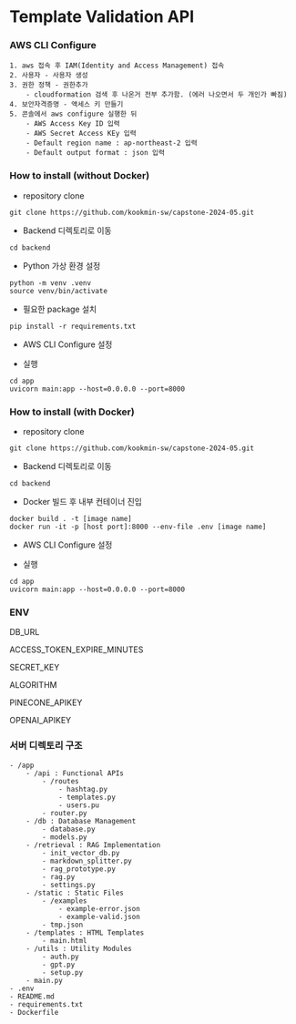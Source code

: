 # Template Validation API

### AWS CLI Configure

    1. aws 접속 후 IAM(Identity and Access Management) 접속
    2. 사용자 - 사용자 생성
    3. 권한 정책 - 권한추가
        - cloudformation 검색 후 나온거 전부 추가함. (에러 나오면서 두 개인가 빠짐)
    4. 보안자격증명 - 액세스 키 만들기
    5. 콘솔에서 aws configure 실행한 뒤
        - AWS Access Key ID 입력
        - AWS Secret Access KEy 입력
        - Default region name : ap-northeast-2 입력
        - Default output format : json 입력

### How to install (without Docker)

- repository clone

```shell
git clone https://github.com/kookmin-sw/capstone-2024-05.git
```

- Backend 디렉토리로 이동

```shell
cd backend
```

- Python 가상 환경 설정

```shell
python -m venv .venv
source venv/bin/activate

```

- 필요한 package 설치

```shell
pip install -r requirements.txt
```

- AWS CLI Configure 설정

- 실행

```shell
cd app
uvicorn main:app --host=0.0.0.0 --port=8000
```

### How to install (with Docker)

- repository clone

```shell
git clone https://github.com/kookmin-sw/capstone-2024-05.git
```

- Backend 디렉토리로 이동

```shell
cd backend
```

- Docker 빌드 후 내부 컨테이너 진입

```shell
docker build . -t [image name]
docker run -it -p [host port]:8000 --env-file .env [image name]
```

- AWS CLI Configure 설정

- 실행

```shell
cd app
uvicorn main:app --host=0.0.0.0 --port=8000
```

### ENV

DB_URL

ACCESS_TOKEN_EXPIRE_MINUTES

SECRET_KEY

ALGORITHM

PINECONE_APIKEY

OPENAI_APIKEY

### 서버 디렉토리 구조

    - /app
        - /api : Functional APIs
            - /routes
                - hashtag.py
                - templates.py
                - users.pu
            - router.py
        - /db : Database Management
            - database.py
            - models.py
        - /retrieval : RAG Implementation
            - init_vector_db.py
            - markdown_splitter.py
            - rag_prototype.py
            - rag.py
            - settings.py
        - /static : Static Files
            - /examples
                - example-error.json
                - example-valid.json
            - tmp.json
        - /templates : HTML Templates
            - main.html
        - /utils : Utility Modules
            - auth.py
            - gpt.py
            - setup.py
        - main.py
    - .env
    - README.md
    - requirements.txt
    - Dockerfile
